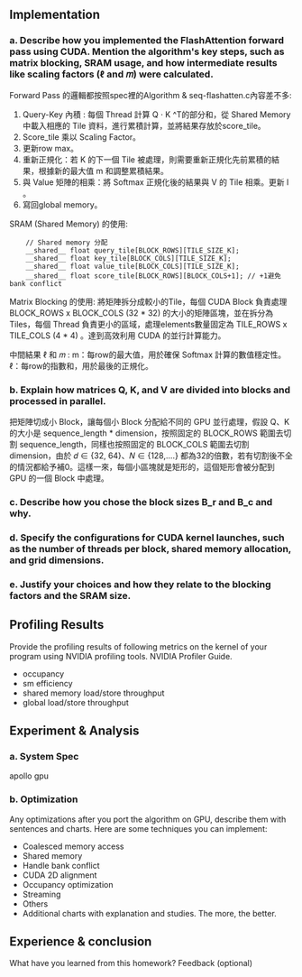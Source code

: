 ## Implementation 
### a. Describe how you implemented the FlashAttention forward pass using CUDA. Mention the algorithm's key steps, such as matrix blocking, SRAM usage, and how intermediate results like scaling factors (ℓ and 𝑚) were calculated.

Forward Pass 的邏輯都按照spec裡的Algorithm & seq-flashatten.c內容差不多:
1. Query-Key 內積 : 每個 Thread 計算 Q ⋅ K ^T的部分和，從 Shared Memory 中載入相應的 Tile 資料，進行累積計算，並將結果存放於score_tile。
2. Score_tile 乘以 Scaling Factor。
3. 更新row max。
4. 重新正規化：若 K 的下一個 Tile 被處理，則需要重新正規化先前累積的結果，根據新的最大值 m 和調整累積結果。
5. 與 Value 矩陣的相乘：將 Softmax 正規化後的結果與 V 的 Tile 相乘。更新 l 。
6. 寫回global memory。
   

SRAM (Shared Memory) 的使用: 
```
    // Shared memory 分配
    __shared__ float query_tile[BLOCK_ROWS][TILE_SIZE_K];
    __shared__ float key_tile[BLOCK_COLS][TILE_SIZE_K];
    __shared__ float value_tile[BLOCK_COLS][TILE_SIZE_K];
    __shared__ float score_tile[BLOCK_ROWS][BLOCK_COLS+1]; // +1避免bank conflict
```

Matrix Blocking 的使用:
將矩陣拆分成較小的Tile，每個 CUDA Block 負責處理 BLOCK_ROWS x BLOCK_COLS (32 * 32) 的大小的矩陣區塊，並在拆分為 Tiles，每個 Thread 負責更小的區域，處理elements數量固定為 TILE_ROWS x TILE_COLS (4 * 4) 。達到高效利用 CUDA 的並行計算能力。

中間結果 ℓ 和 𝑚 :
m：每row的最大值，用於確保 Softmax 計算的數值穩定性。
ℓ：每row的指數和，用於最後的正規化。

### b. Explain how matrices Q, K, and V are divided into blocks and processed in parallel.    

把矩陣切成小 Block，讓每個小 Block 分配給不同的 GPU 並行處理，假設 Q、K 的大小是 sequence_length * dimension，按照固定的 BLOCK_ROWS 範圍去切割 sequence_length，同樣也按照固定的 BLOCK_COLS 範圍去切割 dimension，由於 𝑑 ∈ {32, 64}、𝑁 ∈ {128,....}
都為32的倍數，若有切割後不全的情況都給予補0。這樣一來，每個小區塊就是矩形的，這個矩形會被分配到 GPU 的一個 Block 中處理。

### c. Describe how you chose the block sizes B_r​ and B_c​ and why.
### d. Specify the configurations for CUDA kernel launches, such as the number of threads per block, shared memory allocation, and grid dimensions.
### e. Justify your choices and how they relate to the blocking factors and the SRAM size.  


## Profiling Results
Provide the profiling results of following metrics on the kernel of your program using NVIDIA profiling tools. NVIDIA Profiler Guide.
- occupancy
- sm efficiency
- shared memory load/store throughput
- global load/store throughput

## Experiment & Analysis
### a. System Spec  

apollo gpu  

### b. Optimization  

Any optimizations after you port the algorithm on GPU, describe them with sentences and charts. Here are some techniques you can implement:
- Coalesced memory access
- Shared memory
- Handle bank conflict
- CUDA 2D alignment
- Occupancy optimization
- Streaming
- Others
- Additional charts with explanation and studies. The more, the better.  

## Experience & conclusion
What have you learned from this homework?
Feedback (optional)

